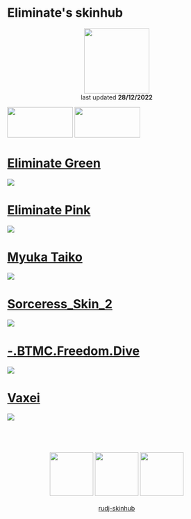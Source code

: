 # Eliminate's skinhub
<p align="center">
<a href="https://osu.ppy.sh/users/9169747">
  <img src="https://a.ppy.sh/9169747"  
       width="150"
       height="150"></a>
<br>
last updated <b>28/12/2022</b>
</p>

<a href="https://www.youtube.com/watch?v=kbbgypvGPgM">
<img src="https://i.imgur.com/uDyKiLi.png"
       width="151" 
       height="70"/></a>

<a href="https://i.imgur.com/o0kMf8Y.png">
<img src="https://i.imgur.com/o0kMf8Y.png"
       width="151" 
       height="70"/></a>

# [Eliminate Green](https://github.com/rudj-skinhub/woal/raw/tyfh/eliminate/Eliminate%20Green.osk)
[![](https://osu.ppy.sh/ss/18336128/a854)](https://github.com/rudj-skinhub/woal/raw/tyfh/eliminate/Eliminate%20Green.osk)

# [Eliminate Pink](https://github.com/rudj-skinhub/woal/raw/tyfh/eliminate/Eliminate%20Pink.osk)
[![](https://osu.ppy.sh/ss/18336114/72c8)](https://github.com/rudj-skinhub/woal/raw/tyfh/eliminate/Eliminate%20Pink.osk)

# [Myuka Taiko](https://github.com/rudj-skinhub/woal/raw/tyfh/eliminate/Myuka%20Taiko.osk)
[![](https://osu.ppy.sh/ss/18338359/a5fc)](https://github.com/rudj-skinhub/woal/raw/tyfh/eliminate/Myuka%20Taiko.osk)

# [Sorceress_Skin_2](https://github.com/rudj-skinhub/woal/raw/tyfh/eliminate/Sorceress_Skin_2.osk)
[![](https://osu.ppy.sh/ss/18336136/5730)](https://github.com/rudj-skinhub/woal/raw/tyfh/eliminate/Sorceress_Skin_2.osk)

# [-.BTMC.Freedom.Dive](https://github.com/rudj-skinhub/woal/raw/tyfh/universal/-.BTMC.Freedom.Dive.osk)
[![](https://i.ppy.sh/19743f9a911d966fca64a81c018ee380dba163a3/68747470733a2f2f692e696d6775722e636f6d2f74696563544e482e706e67)](https://github.com/rudj-skinhub/woal/raw/tyfh/universal/-.BTMC.Freedom.Dive.osk)

# [Vaxei](https://github.com/rudj-skinhub/woal/raw/tyfh/universal/Vaxei.osk)
[![](https://osu.ppy.sh/ss/18205118/735e)](https://github.com/rudj-skinhub/woal/raw/tyfh/universal/Vaxei.osk)

#
<p align="center">
  <br></br>
  <a href="https://www.twitch.tv/eliminate294">
  <img src="https://i.imgur.com/HM030lk.png" 
       width="100" 
       height="100"></a>
  <a href="https://www.youtube.com/@Eliminate294">
  <img src="https://i.imgur.com/YWbDUUy.png"  
       width="100" 
       height="100"></a>
  <a href="https://twitter.com/Eliminate294_">
  <img src="https://i.imgur.com/PUQ5uWf.png" 
       width="100" 
       height="100"></a>
  <br></br>
  <a href="README.md">rudj-skinhub</a>
 </p>
